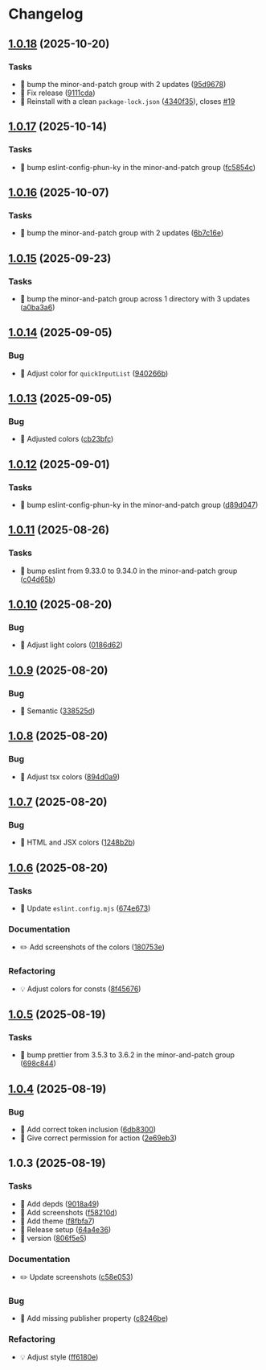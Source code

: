 # Changelog

## [1.0.18](https://github.com/phun-ky/vscode-accessible-theme/compare/1.0.17...1.0.18) (2025-10-20)

### Tasks

* 🤖 bump the minor-and-patch group with 2 updates ([95d9678](https://github.com/phun-ky/vscode-accessible-theme/commit/95d9678a278de696a71fdf999d404f9781c83e22))
* 🤖 Fix release ([9111cda](https://github.com/phun-ky/vscode-accessible-theme/commit/9111cdabc42c42e69f9c444163fea86915000692))
* 🤖 Reinstall with a clean `package-lock.json` ([4340f35](https://github.com/phun-ky/vscode-accessible-theme/commit/4340f356156f732155e8d6aa82e69693561ab0a9)), closes [#19](https://github.com/phun-ky/vscode-accessible-theme/issues/19)

## [1.0.17](https://github.com/phun-ky/vscode-accessible-theme/compare/1.0.16...1.0.17) (2025-10-14)

### Tasks

* 🤖 bump eslint-config-phun-ky in the minor-and-patch group ([fc5854c](https://github.com/phun-ky/vscode-accessible-theme/commit/fc5854cb1b8d09e060909453d01b492f0e241850))

## [1.0.16](https://github.com/phun-ky/vscode-accessible-theme/compare/1.0.15...1.0.16) (2025-10-07)

### Tasks

* 🤖 bump the minor-and-patch group with 2 updates ([6b7c16e](https://github.com/phun-ky/vscode-accessible-theme/commit/6b7c16e35a30169488b31b7398bdd8b29af9e6ad))

## [1.0.15](https://github.com/phun-ky/vscode-accessible-theme/compare/1.0.14...1.0.15) (2025-09-23)

### Tasks

* 🤖 bump the minor-and-patch group across 1 directory with 3 updates ([a0ba3a6](https://github.com/phun-ky/vscode-accessible-theme/commit/a0ba3a675696af37023ff81a681bec6fbb74770c))

## [1.0.14](https://github.com/phun-ky/vscode-accessible-theme/compare/1.0.13...1.0.14) (2025-09-05)

### Bug

* 🐛 Adjust color for `quickInputList` ([940266b](https://github.com/phun-ky/vscode-accessible-theme/commit/940266b521847e56cb2e0e8e570454ca94e57d63))

## [1.0.13](https://github.com/phun-ky/vscode-accessible-theme/compare/1.0.12...1.0.13) (2025-09-05)

### Bug

* 🐛 Adjusted colors ([cb23bfc](https://github.com/phun-ky/vscode-accessible-theme/commit/cb23bfca092d41b0e9d5972bc66f0bf7bb7d4916))

## [1.0.12](https://github.com/phun-ky/vscode-accessible-theme/compare/1.0.11...1.0.12) (2025-09-01)

### Tasks

* 🤖 bump eslint-config-phun-ky in the minor-and-patch group ([d89d047](https://github.com/phun-ky/vscode-accessible-theme/commit/d89d0470b973610aed392ef3d45f2d3aa75cbe37))

## [1.0.11](https://github.com/phun-ky/vscode-accessible-theme/compare/1.0.10...1.0.11) (2025-08-26)

### Tasks

* 🤖 bump eslint from 9.33.0 to 9.34.0 in the minor-and-patch group ([c04d65b](https://github.com/phun-ky/vscode-accessible-theme/commit/c04d65bf516acb6d0c9324b7a3dcd8b963ba9fe0))

## [1.0.10](https://github.com/phun-ky/vscode-accessible-theme/compare/1.0.9...1.0.10) (2025-08-20)

### Bug

* 🐛 Adjust light colors ([0186d62](https://github.com/phun-ky/vscode-accessible-theme/commit/0186d6294071eecc44bbe843c6245e949ea446aa))

## [1.0.9](https://github.com/phun-ky/vscode-accessible-theme/compare/1.0.8...1.0.9) (2025-08-20)

### Bug

* 🐛 Semantic ([338525d](https://github.com/phun-ky/vscode-accessible-theme/commit/338525d19069b0b91df23c39b27f187447dcd8c7))

## [1.0.8](https://github.com/phun-ky/vscode-accessible-theme/compare/1.0.7...1.0.8) (2025-08-20)

### Bug

* 🐛 Adjust tsx colors ([894d0a9](https://github.com/phun-ky/vscode-accessible-theme/commit/894d0a9fa8760e2989ce8780d003c6ac046b9d0d))

## [1.0.7](https://github.com/phun-ky/vscode-accessible-theme/compare/1.0.6...1.0.7) (2025-08-20)

### Bug

* 🐛 HTML and JSX colors ([1248b2b](https://github.com/phun-ky/vscode-accessible-theme/commit/1248b2bfd5cdfefde5e37f7b3d90a6f5104a1a4f))

## [1.0.6](https://github.com/phun-ky/vscode-accessible-theme/compare/1.0.5...1.0.6) (2025-08-20)

### Tasks

* 🤖 Update `eslint.config.mjs` ([674e673](https://github.com/phun-ky/vscode-accessible-theme/commit/674e673bd648c17d1eb41d2ca5d41525e03de540))

### Documentation

* ✏️ Add screenshots of the colors ([180753e](https://github.com/phun-ky/vscode-accessible-theme/commit/180753e6f7acf00cbcc6221de3b3a27d00113794))

### Refactoring

* 💡 Adjust colors for consts ([8f45676](https://github.com/phun-ky/vscode-accessible-theme/commit/8f456760275d8497f6213a69259d321a808b9097))

## [1.0.5](https://github.com/phun-ky/vscode-accessible-theme/compare/1.0.4...1.0.5) (2025-08-19)

### Tasks

- 🤖 bump prettier from 3.5.3 to 3.6.2 in the minor-and-patch group
  ([698c844](https://github.com/phun-ky/vscode-accessible-theme/commit/698c8444bdd54254365a7892cc504698b263e2d1))

## [1.0.4](https://github.com/phun-ky/vscode-accessible-theme/compare/1.0.3...1.0.4) (2025-08-19)

### Bug

- 🐛 Add correct token inclusion
  ([6db8300](https://github.com/phun-ky/vscode-accessible-theme/commit/6db83007c94c7a0a7c839fa3be504a17031b5236))
- 🐛 Give correct permission for action
  ([2e69eb3](https://github.com/phun-ky/vscode-accessible-theme/commit/2e69eb3ef30062e004d24cb7ac0c42fe287162c5))

## 1.0.3 (2025-08-19)

### Tasks

- 🤖 Add depds
  ([9018a49](https://github.com/phun-ky/vscode-accessible-theme/commit/9018a4945d0f58a1417052f3667276a6c7a8d929))
- 🤖 Add screenshots
  ([f58210d](https://github.com/phun-ky/vscode-accessible-theme/commit/f58210dd16badc3ed50e9c6df207e4004f7d0594))
- 🤖 Add theme
  ([f8fbfa7](https://github.com/phun-ky/vscode-accessible-theme/commit/f8fbfa7d42a042498eee544ed1ffd5437e89eafe))
- 🤖 Release setup
  ([64a4e36](https://github.com/phun-ky/vscode-accessible-theme/commit/64a4e369d202134fcfd99fbe83f772458932f08d))
- 🤖 version
  ([806f5e5](https://github.com/phun-ky/vscode-accessible-theme/commit/806f5e57d2bf876776c2e076ee746c399b2ebb42))

### Documentation

- ✏️ Update screenshots
  ([c58e053](https://github.com/phun-ky/vscode-accessible-theme/commit/c58e0532a068ed9d19d608e7694ad59d1ae755c5))

### Bug

- 🐛 Add missing publisher property
  ([c8246be](https://github.com/phun-ky/vscode-accessible-theme/commit/c8246bed3516ecc387e657237741d945ab94d2a2))

### Refactoring

- 💡 Adjust style
  ([ff6180e](https://github.com/phun-ky/vscode-accessible-theme/commit/ff6180ed0ed034745819bb400f37f160b765d0e3))
